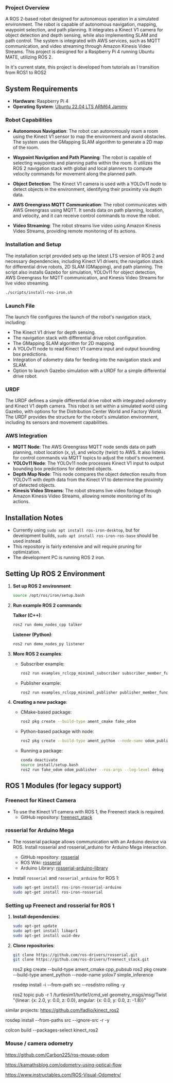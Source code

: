 ### Project Overview

A ROS 2-based robot designed for autonomous operation in a simulated environment. The robot is capable of autonomous navigation, mapping, waypoint selection, and path planning. It integrates a Kinect V1 camera for object detection and depth sensing, while also implementing SLAM and path control. The system is integrated with AWS services, such as MQTT communication, and video streaming through Amazon Kinesis Video Streams. This project is designed for a Raspberry Pi 4 running Ubuntu MATE, utilizing ROS 2. 

In it's current state, this project is developed from tutorials as I transition from ROS1 to ROS2 

## System Requirements

- **Hardware**: Raspberry Pi 4
- **Operating System**: [Ubuntu 22.04 LTS ARM64 Jammy](https://ubuntu-mate.org/download/arm64/jammy/)

### Robot Capabilities

- **Autonomous Navigation**: The robot can autonomously roam a room using the Kinect V1 sensor to map the environment and avoid obstacles. The system uses the GMapping SLAM algorithm to generate a 2D map of the room.
  
- **Waypoint Navigation and Path Planning**: The robot is capable of selecting waypoints and planning paths within the room. It utilizes the ROS 2 navigation stack with global and local planners to compute velocity commands for movement along the planned path.

- **Object Detection**: The Kinect V1 camera is used with a YOLOv11 node to detect objects in the environment, identifying their proximity via depth data.

- **AWS Greengrass MQTT Communication**: The robot communicates with AWS Greengrass using MQTT. It sends data on path planning, location, and velocity, and it can receive control commands to move the robot.

- **Video Streaming**: The robot streams live video using Amazon Kinesis Video Streams, providing remote monitoring of its actions.

### Installation and Setup

The installation script provided sets up the latest LTS version of ROS 2 and necessary dependencies, including Kinect V1 drivers, the navigation stack for differential drive robots, 2D SLAM (GMapping), and path planning. The script also installs Gazebo for simulation, YOLOv11 for object detection, AWS Greengrass for MQTT communication, and Kinesis Video Streams for live video streaming.

```bash
./scripts/install-ros-iron.sh
```


### Launch File

The launch file configures the launch of the robot's navigation stack, including:

- The Kinect V1 driver for depth sensing.
- The navigation stack with differential drive robot configuration.
- The GMapping SLAM algorithm for 2D mapping.
- A YOLOv11 node to read Kinect V1 camera input and output bounding box predictions.
- Integration of odometry data for feeding into the navigation stack and SLAM.
- Option to launch Gazebo simulation with a URDF for a simple differential drive robot.

### URDF

The URDF defines a simple differential drive robot with integrated odometry and Kinect V1 depth camera. This robot is set within a simulated world using Gazebo, with options for the Distribution Center World and Factory World. The URDF provides the structure for the robot's simulation environment, including its sensors and movement capabilities.

### AWS Integration

- **MQTT Node**: The AWS Greengrass MQTT node sends data on path planning, robot location (x, y), and velocity (twist) to AWS. It also listens for control commands via MQTT topics to adjust the robot's movement.
- **YOLOv11 Node**: The YOLOv11 node processes Kinect V1 input to output bounding box predictions for detected objects.
- **Depth Map Node**: This node compares the object detection results from YOLOv11 with depth data from the Kinect V1 to determine the proximity of detected objects.
- **Kinesis Video Streams**: The robot streams live video footage through Amazon Kinesis Video Streams, allowing remote monitoring of its actions.


## Installation Notes

- Currently using `sudo apt install ros-iron-desktop`, but for development builds, `sudo apt install ros-iron-ros-base` should be used instead.
- This repository is fairly extensive and will require pruning for optimization.
- The development PC is running ROS 2 iron.

## Setting Up ROS 2 Environment

1. **Set up ROS 2 environment**:
   ```bash
   source /opt/ros/iron/setup.bash
   ```

2. **Run example ROS 2 commands**:

   **Talker (C++)**:
   ```bash
   ros2 run demo_nodes_cpp talker
   ```

   **Listener (Python)**:
   ```bash
   ros2 run demo_nodes_py listener
   ```

3. **More ROS 2 examples**:
   - Subscriber example:
     ```bash
     ros2 run examples_rclcpp_minimal_subscriber subscriber_member_function
     ```
   - Publisher example:
     ```bash
     ros2 run examples_rclcpp_minimal_publisher publisher_member_function
     ```

4. **Creating a new package**:
   - CMake-based package:
     ```bash
     ros2 pkg create --build-type ament_cmake fake_odom
     ```
   - Python-based package with node:
     ```bash
     ros2 pkg create --build-type ament_python --node-name odom_publisher fake_odom --license Apache-2.0
     ```
   - Running a package:
     ```bash
     conda deactivate
     source install/setup.bash
     ros2 run fake_odom odom_publisher --ros-args --log-level debug
     ```

## ROS 1 Modules (for legacy support)

### Freenect for Kinect Camera
- To use the Kinect V1 camera with ROS 1, the Freenect stack is required.
  - GitHub repository: [freenect_stack](https://github.com/ros-drivers/freenect_stack.git)

### rosserial for Arduino Mega
- The rosserial package allows communication with an Arduino device via ROS. Install rosserial and rosserial_arduino for Arduino Mega interaction.
  - GitHub repository: [rosserial](https://github.com/ros-drivers/rosserial)
  - ROS Wiki: [rosserial](http://wiki.ros.org/rosserial)
  - Arduino Library: [rosserial-arduino-library](https://www.arduino.cc/reference/en/libraries/rosserial-arduino-library/)

- Install `rosserial` and `rosserial_arduino` for ROS 1:
  ```bash
  sudo apt-get install ros-iron-rosserial-arduino
  sudo apt-get install ros-iron-rosserial
  ```

### Setting up Freenect and rosserial for ROS 1

1. **Install dependencies**:
   ```bash
   sudo apt-get update
   sudo apt-get install libapr1
   sudo apt-get install uuid-dev
   ```

2. **Clone repositories**:
   ```bash
   git clone https://github.com/ros-drivers/rosserial.git
   git clone https://github.com/ros-drivers/freenect_stack.git
   ```



   ros2 pkg create --build-type ament_cmake cpp_pubsub
   ros2 pkg create --build-type ament_python --node-name yolov7 simple_inference

   rosdep install -i --from-path src --rosdistro rolling -y



   ros2 topic pub -r 1 /turtlesim1/turtle1/cmd_vel geometry_msgs/msg/Twist "{linear: {x: 2.0, y: 0.0, z: 0.0}, angular: {x: 0.0, y: 0.0, z: -1.8}}"


similar projects: https://github.com/fadlio/kinect_ros2

rosdep install --from-paths src --ignore-src -r -y

colcon build --packages-select kinect_ros2

### Mouse / camera odometry
https://github.com/Carbon225/ros-mouse-odom

https://kamathsblog.com/odometry-using-optical-flow


https://www.instructables.com/ROS-Visual-Odometry/